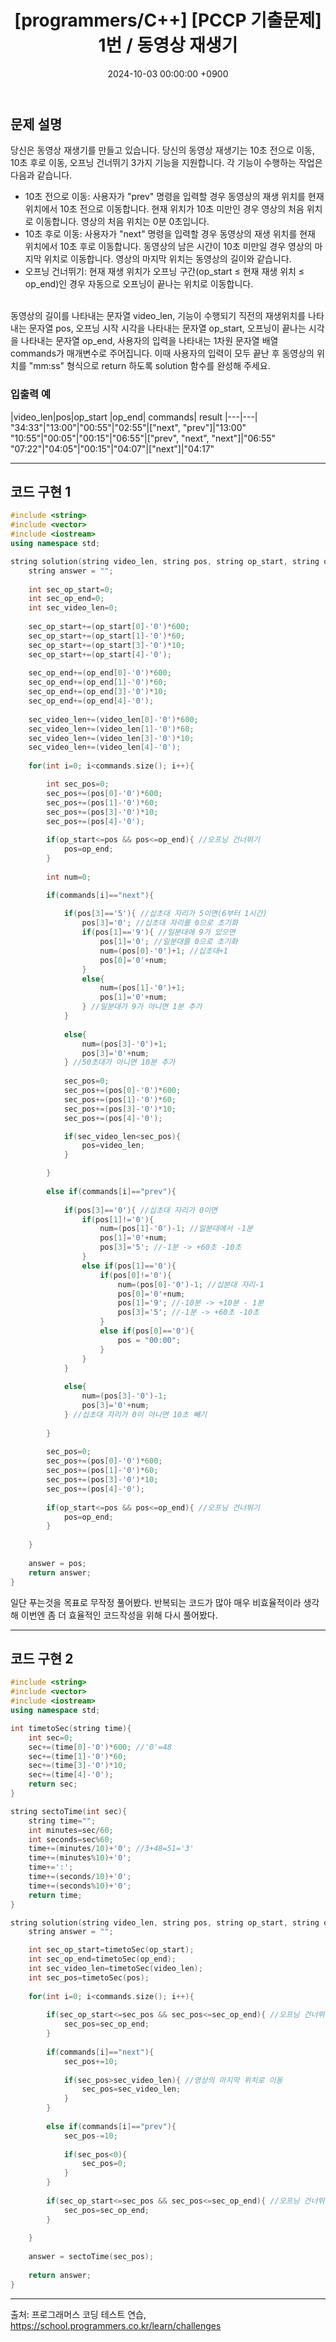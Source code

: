 ﻿---
#classes: wide
toc: true
toc_label: "My Table of Contents"
#toc_icon: "cog"
toc_sticky: false
layout: single
title: "[programmers/C++] [PCCP 기출문제] 1번 / 동영상 재생기"
date: "2024-10-03 00:00:00 +0900"
last_modified_at: "2024-10-03 00:00:00 +0900"
categories:
  - programmers
tags:
  - c++
  - lv1
author_profile: true
sidebar:
    nav: docs
---

## 문제 설명
당신은 동영상 재생기를 만들고 있습니다. 당신의 동영상 재생기는 10초 전으로 이동, 10초 후로 이동, 오프닝 건너뛰기 3가지 기능을 지원합니다. 각 기능이 수행하는 작업은 다음과 같습니다.

- 10초 전으로 이동: 사용자가 "prev" 명령을 입력할 경우 동영상의 재생 위치를 현재 위치에서 10초 전으로 이동합니다. 현재 위치가 10초 미만인 경우 영상의 처음 위치로 이동합니다. 영상의 처음 위치는 0분 0초입니다.
- 10초 후로 이동: 사용자가 "next" 명령을 입력할 경우 동영상의 재생 위치를 현재 위치에서 10초 후로 이동합니다. 동영상의 남은 시간이 10초 미만일 경우 영상의 마지막 위치로 이동합니다. 영상의 마지막 위치는 동영상의 길이와 같습니다.
- 오프닝 건너뛰기: 현재 재생 위치가 오프닝 구간(op_start ≤ 현재 재생 위치 ≤ op_end)인 경우 자동으로 오프닝이 끝나는 위치로 이동합니다.

<br/>동영상의 길이를 나타내는 문자열 video_len, 기능이 수행되기 직전의 재생위치를 나타내는 문자열 pos, 오프닝 시작 시각을 나타내는 문자열 op_start, 오프닝이 끝나는 시각을 나타내는 문자열 op_end, 사용자의 입력을 나타내는 1차원 문자열 배열 commands가 매개변수로 주어집니다. 이때 사용자의 입력이 모두 끝난 후 동영상의 위치를 "mm:ss" 형식으로 return 하도록 solution 함수를 완성해 주세요.

### 입출력 예

|video_len|pos|op_start	|op_end| commands|	result
|---|---|
"34:33"|"13:00"|"00:55"|"02:55"|["next", "prev"]|"13:00"
"10:55"|"00:05"|"00:15"|"06:55"|["prev", "next", "next"]|"06:55"
"07:22"|"04:05"|"00:15"|"04:07"|["next"]|"04:17"

---

## 코드 구현 1

```c++
#include <string>
#include <vector>
#include <iostream>
using namespace std;

string solution(string video_len, string pos, string op_start, string op_end, vector<string> commands) {
    string answer = "";
    
    int sec_op_start=0;
    int sec_op_end=0;
    int sec_video_len=0;
    
    sec_op_start+=(op_start[0]-'0')*600;
    sec_op_start+=(op_start[1]-'0')*60;
    sec_op_start+=(op_start[3]-'0')*10;
    sec_op_start+=(op_start[4]-'0');
    
    sec_op_end+=(op_end[0]-'0')*600;
    sec_op_end+=(op_end[1]-'0')*60;
    sec_op_end+=(op_end[3]-'0')*10;
    sec_op_end+=(op_end[4]-'0');
    
    sec_video_len+=(video_len[0]-'0')*600;
    sec_video_len+=(video_len[1]-'0')*60;
    sec_video_len+=(video_len[3]-'0')*10;
    sec_video_len+=(video_len[4]-'0');
    
    for(int i=0; i<commands.size(); i++){

        int sec_pos=0;
        sec_pos+=(pos[0]-'0')*600;
        sec_pos+=(pos[1]-'0')*60;
        sec_pos+=(pos[3]-'0')*10;
        sec_pos+=(pos[4]-'0');
        
        if(op_start<=pos && pos<=op_end){ //오프닝 건너뛰기
            pos=op_end;
        }
        
        int num=0;

        if(commands[i]=="next"){
            
            if(pos[3]=='5'){ //십초대 자리가 5이면(6부터 1시간)
                pos[3]='0'; //십초대 자리를 0으로 초기화
                if(pos[1]=='9'){ //일분대에 9가 있으면
                    pos[1]='0'; //일분대를 0으로 초기화
                    num=(pos[0]-'0')+1; //십초대+1
                    pos[0]='0'+num;
                }
                else{
                    num=(pos[1]-'0')+1;
                    pos[1]='0'+num;
                } //일분대가 9가 아니면 1분 추가
            }
            
            else{
                num=(pos[3]-'0')+1;
                pos[3]='0'+num;
            } //50초대가 아니면 10분 추가
            
            sec_pos=0;
            sec_pos+=(pos[0]-'0')*600;
            sec_pos+=(pos[1]-'0')*60;
            sec_pos+=(pos[3]-'0')*10;
            sec_pos+=(pos[4]-'0');

            if(sec_video_len<sec_pos){
                pos=video_len;
            }

        }
        
        else if(commands[i]=="prev"){
            
            if(pos[3]=='0'){ //십초대 자리가 0이면
                if(pos[1]!='0'){
                    num=(pos[1]-'0')-1; //일분대에서 -1분
                    pos[1]='0'+num;
                    pos[3]='5'; //-1분 -> +60초 -10초
                }
                else if(pos[1]=='0'){
                    if(pos[0]!='0'){
                        num=(pos[0]-'0')-1; //십분대 자리-1
                        pos[0]='0'+num;
                        pos[1]='9'; //-10분 -> +10분 - 1분
                        pos[3]='5'; //-1분 -> +60초 -10초
                    }
                    else if(pos[0]=='0'){
                        pos = "00:00";
                    }
                }
            }
            
            else{
                num=(pos[3]-'0')-1;
                pos[3]='0'+num;
            } //십초대 자리가 0이 아니면 10초 빼기
            
        }
        
        sec_pos=0;
        sec_pos+=(pos[0]-'0')*600;
        sec_pos+=(pos[1]-'0')*60;
        sec_pos+=(pos[3]-'0')*10;
        sec_pos+=(pos[4]-'0');
        
        if(op_start<=pos && pos<=op_end){ //오프닝 건너뛰기
            pos=op_end;
        }
        
    }
    
    answer = pos;
    return answer;
}

```
일단 푸는것을 목표로 무작정 풀어봤다.
반복되는 코드가 많아 매우 비효율적이라 생각해 이번엔 좀 더 효율적인 코드작성을 위해 다시 풀어봤다. 

---

## 코드 구현 2
```c++
#include <string>
#include <vector>
#include <iostream>
using namespace std;

int timetoSec(string time){
    int sec=0;
    sec+=(time[0]-'0')*600; //'0'=48
    sec+=(time[1]-'0')*60;
    sec+=(time[3]-'0')*10;
    sec+=(time[4]-'0');
    return sec;
}

string sectoTime(int sec){
    string time="";
    int minutes=sec/60;
    int seconds=sec%60;
    time+=(minutes/10)+'0'; //3+48=51='3'
    time+=(minutes%10)+'0';
    time+=':';
    time+=(seconds/10)+'0';
    time+=(seconds%10)+'0';
    return time;
}

string solution(string video_len, string pos, string op_start, string op_end, vector<string> commands) {
    string answer = "";

    int sec_op_start=timetoSec(op_start);
    int sec_op_end=timetoSec(op_end);
    int sec_video_len=timetoSec(video_len);
    int sec_pos=timetoSec(pos);
    
    for(int i=0; i<commands.size(); i++){
        
        if(sec_op_start<=sec_pos && sec_pos<=sec_op_end){ //오프닝 건너뛰기
            sec_pos=sec_op_end;
        }
        
        if(commands[i]=="next"){
            sec_pos+=10;
            
            if(sec_pos>sec_video_len){ //영상의 마지막 위치로 이동
                sec_pos=sec_video_len;
            }
        }
        
        else if(commands[i]=="prev"){
            sec_pos-=10;      
            
            if(sec_pos<0){
                sec_pos=0;
            }
        }
        
        if(sec_op_start<=sec_pos && sec_pos<=sec_op_end){ //오프닝 건너뛰기
            sec_pos=sec_op_end;
        }
        
    }
    
    answer = sectoTime(sec_pos);
    
    return answer;
}
```
---
출처: 프로그래머스 코딩 테스트 연습, https://school.programmers.co.kr/learn/challenges